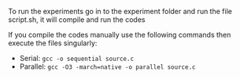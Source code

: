 To run the experiments go in to the experiment folder and run the file script.sh,
it will compile and run the codes

If you compile the codes manually use the following commands then execute the files singularly:
- Serial: `gcc -o sequential source.c`
- Parallel: `gcc -O3 -march=native -o parallel source.c`
